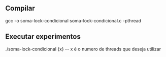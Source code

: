 
## Compilar
gcc -o soma-lock-condicional soma-lock-condicional.c -pthread

## Executar experimentos
./soma-lock-condicional {x}  -- x é o numero de threads que deseja utilizar
